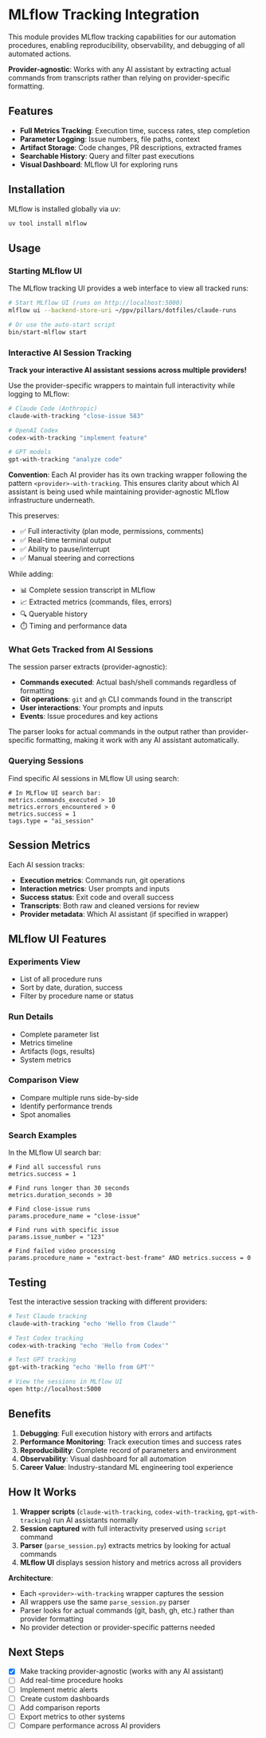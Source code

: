 # MLflow Tracking Integration

This module provides MLflow tracking capabilities for our automation procedures, enabling reproducibility, observability, and debugging of all automated actions.

**Provider-agnostic**: Works with any AI assistant by extracting actual commands from transcripts rather than relying on provider-specific formatting.

## Features

- **Full Metrics Tracking**: Execution time, success rates, step completion
- **Parameter Logging**: Issue numbers, file paths, context
- **Artifact Storage**: Code changes, PR descriptions, extracted frames
- **Searchable History**: Query and filter past executions
- **Visual Dashboard**: MLflow UI for exploring runs

## Installation

MLflow is installed globally via uv:

```bash
uv tool install mlflow
```

## Usage

### Starting MLflow UI

The MLflow tracking UI provides a web interface to view all tracked runs:

```bash
# Start MLflow UI (runs on http://localhost:5000)
mlflow ui --backend-store-uri ~/ppv/pillars/dotfiles/claude-runs

# Or use the auto-start script
bin/start-mlflow start
```

### Interactive AI Session Tracking

**Track your interactive AI assistant sessions across multiple providers!**

Use the provider-specific wrappers to maintain full interactivity while logging to MLflow:

```bash
# Claude Code (Anthropic)
claude-with-tracking "close-issue 583"

# OpenAI Codex
codex-with-tracking "implement feature"

# GPT models
gpt-with-tracking "analyze code"
```

**Convention**: Each AI provider has its own tracking wrapper following the pattern `<provider>-with-tracking`. This ensures clarity about which AI assistant is being used while maintaining provider-agnostic MLflow infrastructure underneath.

This preserves:
- ✅ Full interactivity (plan mode, permissions, comments)
- ✅ Real-time terminal output
- ✅ Ability to pause/interrupt
- ✅ Manual steering and corrections

While adding:
- 📊 Complete session transcript in MLflow
- 📈 Extracted metrics (commands, files, errors)
- 🔍 Queryable history
- ⏱️ Timing and performance data

### What Gets Tracked from AI Sessions

The session parser extracts (provider-agnostic):
- **Commands executed**: Actual bash/shell commands regardless of formatting
- **Git operations**: `git` and `gh` CLI commands found in the transcript
- **User interactions**: Your prompts and inputs
- **Events**: Issue procedures and key actions

The parser looks for actual commands in the output rather than provider-specific formatting, making it work with any AI assistant automatically.

### Querying Sessions

Find specific AI sessions in MLflow UI using search:

```
# In MLflow UI search bar:
metrics.commands_executed > 10
metrics.errors_encountered > 0
metrics.success = 1
tags.type = "ai_session"
```

## Session Metrics

Each AI session tracks:
- **Execution metrics**: Commands run, git operations
- **Interaction metrics**: User prompts and inputs
- **Success status**: Exit code and overall success
- **Transcripts**: Both raw and cleaned versions for review
- **Provider metadata**: Which AI assistant (if specified in wrapper)

## MLflow UI Features

### Experiments View
- List of all procedure runs
- Sort by date, duration, success
- Filter by procedure name or status

### Run Details
- Complete parameter list
- Metrics timeline
- Artifacts (logs, results)
- System metrics

### Comparison View
- Compare multiple runs side-by-side
- Identify performance trends
- Spot anomalies

### Search Examples

In the MLflow UI search bar:

```
# Find all successful runs
metrics.success = 1

# Find runs longer than 30 seconds
metrics.duration_seconds > 30

# Find close-issue runs
params.procedure_name = "close-issue"

# Find runs with specific issue
params.issue_number = "123"

# Find failed video processing
params.procedure_name = "extract-best-frame" AND metrics.success = 0
```

## Testing

Test the interactive session tracking with different providers:

```bash
# Test Claude tracking
claude-with-tracking "echo 'Hello from Claude'"

# Test Codex tracking
codex-with-tracking "echo 'Hello from Codex'"

# Test GPT tracking
gpt-with-tracking "echo 'Hello from GPT'"

# View the sessions in MLflow UI
open http://localhost:5000
```

## Benefits

1. **Debugging**: Full execution history with errors and artifacts
2. **Performance Monitoring**: Track execution times and success rates
3. **Reproducibility**: Complete record of parameters and environment
4. **Observability**: Visual dashboard for all automation
5. **Career Value**: Industry-standard ML engineering tool experience

## How It Works

1. **Wrapper scripts** (`claude-with-tracking`, `codex-with-tracking`, `gpt-with-tracking`) run AI assistants normally
2. **Session captured** with full interactivity preserved using `script` command
3. **Parser** (`parse_session.py`) extracts metrics by looking for actual commands
4. **MLflow UI** displays session history and metrics across all providers

**Architecture**:
- Each `<provider>-with-tracking` wrapper captures the session
- All wrappers use the same `parse_session.py` parser
- Parser looks for actual commands (git, bash, gh, etc.) rather than provider formatting
- No provider detection or provider-specific patterns needed

## Next Steps

- [x] Make tracking provider-agnostic (works with any AI assistant)
- [ ] Add real-time procedure hooks
- [ ] Implement metric alerts
- [ ] Create custom dashboards
- [ ] Add comparison reports
- [ ] Export metrics to other systems
- [ ] Compare performance across AI providers